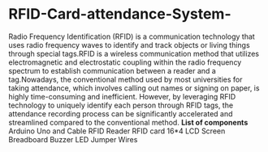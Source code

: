 # RFID-Card-attendance-System-
Radio Frequency Identification (RFID) is a communication technology that uses radio frequency waves to identify and track objects or living things through special tags.RFID is a wireless communication method that utilizes electromagnetic and electrostatic coupling within the radio frequency spectrum to establish communication between a reader and a tag.Nowadays, the conventional method used by most universities for taking attendance, which involves calling out names or signing on paper, is highly time-consuming and inefficient. However, by leveraging RFID technology to uniquely identify each person through RFID tags, the attendance recording process can be significantly accelerated and streamlined compared to the conventional method.
**List of components**
Arduino Uno and Cable
RFID Reader
RFID card
16*4 LCD Screen
Breadboard
Buzzer
LED
Jumper Wires



